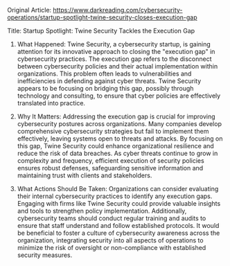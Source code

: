 Original Article: https://www.darkreading.com/cybersecurity-operations/startup-spotlight-twine-security-closes-execution-gap

Title: Startup Spotlight: Twine Security Tackles the Execution Gap

1) What Happened:
Twine Security, a cybersecurity startup, is gaining attention for its innovative approach to closing the "execution gap" in cybersecurity practices. The execution gap refers to the disconnect between cybersecurity policies and their actual implementation within organizations. This problem often leads to vulnerabilities and inefficiencies in defending against cyber threats. Twine Security appears to be focusing on bridging this gap, possibly through technology and consulting, to ensure that cyber policies are effectively translated into practice.

2) Why It Matters:
Addressing the execution gap is crucial for improving cybersecurity postures across organizations. Many companies develop comprehensive cybersecurity strategies but fail to implement them effectively, leaving systems open to threats and attacks. By focusing on this gap, Twine Security could enhance organizational resilience and reduce the risk of data breaches. As cyber threats continue to grow in complexity and frequency, efficient execution of security policies ensures robust defenses, safeguarding sensitive information and maintaining trust with clients and stakeholders.

3) What Actions Should Be Taken:
Organizations can consider evaluating their internal cybersecurity practices to identify any execution gaps. Engaging with firms like Twine Security could provide valuable insights and tools to strengthen policy implementation. Additionally, cybersecurity teams should conduct regular training and audits to ensure that staff understand and follow established protocols. It would be beneficial to foster a culture of cybersecurity awareness across the organization, integrating security into all aspects of operations to minimize the risk of oversight or non-compliance with established security measures.
